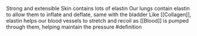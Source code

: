 Strong and extensible 
Skin contains lots of elastin
Our lungs contain elastin to allow them to inflate and deflate, same with the bladder
Like [[Collagen]], elastin helps our blood vessels to stretch and recoil as [[Blood]] is pumped through them, helping maintain the pressure
#definition
